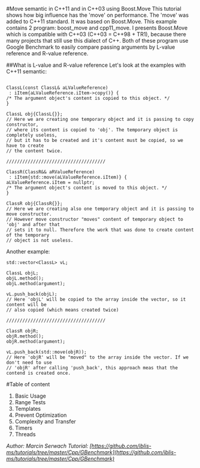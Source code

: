 #Move semantic in C++11 and in C++03 using Boost.Move
This tutorial shows how big influence has the 'move' on performance. The 'move' was added to C++11 standard. It was based on Boost.Move. This example contains 2 program: boost_move and cpp11_move. I presents Boost.Move which is compatible with C++03 (C++03 = C++98 + TR1), because there many projects that still use this dialect of C++. Both of these program use Google Benchmark to easily compare passing arguments by L-value reference and R-value reference. 

##What is L-value and R-value reference
Let's look at the examples with C++11 semantic:
```

ClassL(const ClassL& aLValueReference)
 : iItem{aLValueReference.iItem->copy()} {
/* The argument object's content is copied to this object. */
}

ClassL obj{ClassL{}};
// Here we are creating one temporary object and it is passing to copy constructor,
// where its content is copied to 'obj'. The temporary object is completely useless,
// but it has to be created and it's content must be copied, so we have to create
// the content twice.

/////////////////////////////////////

ClassR(ClassR&& aRValueReference)
 : iItem{std::move(aLValueReference.iItem)} {
aLValueReference.iItem = nullptr;
/* The argument object's content is moved to this object. */
}

ClassR obj{ClassR{}};
// Here we are creating also one temporary object and it is passing to move constructor.
// However move constructor "moves" content of temporary object to 'obj' and after that
// sets it to null. Therefore the work that was done to create content of the temporary
// object is not useless. 
```

Another example:
```
std::vector<ClassL> vL;

ClassL objL;
objL.method();
objL.method(argument);

vL.push_back(objL);
// Here 'objL' will be copied to the array inside the vector, so it content will be
// also copied (which means created twice)

/////////////////////////////////////

ClassR objR;
objR.method();
objR.method(argument);

vL.push_back(std::move(objR));
// Here 'objR' will be "moved" to the array inside the vector. If we don't need to use
// 'objR' after calling 'push_back', this approach meas that the contend is created once.
```

#Table of content
1. Basic Usage
2. Range Tests
3. Templates
4. Prevent Optimization
5. Complexity and Transfer
6. Timers
7. Threads


*Author: Marcin Serwach*
*Tutorial: [https://github.com/iblis-ms/tutorials/tree/master/Cpp/GBenchmark](https://github.com/iblis-ms/tutorials/tree/master/Cpp/GBenchmark)*
